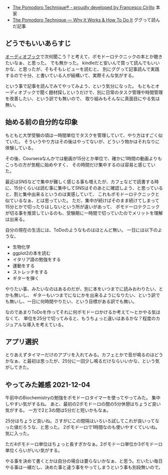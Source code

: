 - [The Pomodoro Technique® - proudly developed by Francesco Cirillo](https://francescocirillo.com/pages/pomodoro-technique) 本家
- [The Pomodoro Technique — Why It Works & How To Do It](https://todoist.com/productivity-methods/pomodoro-technique) ググって読んだ記事

## どうでもいいあらすじ

[オーディオブック](オーディオブック.md)で次何聞こう？と考えて、ポモドーロテクニックの本とか聴きたいなぁ、と思った。
でも無かった。
kindleだと安いんで買って読んでもいいかな、と思ったが、そもそもレビューを読むと、
別にググって記事読んで実践するので十分、と書いている人が結構いて、実際そんな気がする。

という事で記事を読んでみてやってみよう、という気分になった。
もともとオーディオブックで聞く題材探しというだけで、別に日常のタスク管理や時間管理を改善したい、という訳でも無いので、
取り組みもそんなに真面目にやる気は無い。

## 始める前の自分的な印象

もともと大学受験の頃は一時間単位でタスクを管理していて、やり方はすごく似ていた。
そういうやり方はその後はやってないが、どういう物かはそれなりに体験している。

その後、Courseraなんかでは動画が15分とか単位で、確かに1時間の動画よりもこっちの方が気軽に始めやすく、
その時間だけ集中するのは容易と感じていた。

最近はSNSなどで集中が難しく感じる事も増えたが、カフェなどで読書する時に、15分くらいは読む事に集中してSNSはそのあとに確認しよう、と思っていると、割と集中出来るというのは実感していて、
これもポモドーロテクニックと似ているなぁ、とは思っていた。
ただ、集中が続けばそのまま続けてしまって15分とかで切ったりはしないという所が違いがあって、
ポモドーロテクニックが切る事を推奨しているのも、受験期に一時間で切っていたのでメリットを理解は出来る。

自分の現在の生活には、ToDoのようなものはほとんど無い。
一日には以下のような、

- 生物化学
- ggplot2の本を読む
- イタリア語の勉強をする
- 運動をする
- ストレッチをする
- ギターを弾く

やりたい事、みたいなのはあるのだが、別に本をいつまでに読みおわりたい、とかも無いし、
ギターもいつまでになにかを出来るようになりたい、という訳でも無いし、一日に何時間やりたい、という目標がある訳でも無い。

なのであまりToDoを作ってそれに何ポモドーロかけるか考えて〜とかやる気はなくて、
単位を25分で切ってみると、もうちょっと違いはあるかな？程度のカジュアルな導入を考えている。

## アプリ選択

とりあえずタイマーだけのアプリを入れてみる。カフェとかで音が鳴るのはどうかなぁ、と最初は思ったが、25分に一回少し鳴るだけならいいかな、という気がしてきた。

## やってみた雑感 2021-12-04

午前中のBiochemistryの勉強をポモドーロタイマーを使ってやってみた。
集中しやすい気がするね。
あと、最初の2ポモドーロの間の5分休憩はちょうど良い気がする。
一方で2と3の間は5分だと短いかもなぁ。

25分はちょうど良いね。さすがにこの間隔はいろいろ試してこれが良いってなった値だろうな、と思った。
2ポモドーロで1時間なのも使いやすくていいね。気に入った。

ただ4ポモドーロ単位はちょっと長すぎかなぁ。2ポモドーロ単位か3ポモドーロ単位くらいがいい気がする。

やる事を決めて書くとかは自分の場合は要らないかなぁ、と思う。だいたい毎日やる事は一緒だし、決めた事と違う事をやってしまうという事も別段無いので。